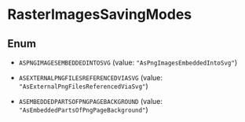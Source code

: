 
# RasterImagesSavingModes

## Enum


* `ASPNGIMAGESEMBEDDEDINTOSVG` (value: `"AsPngImagesEmbeddedIntoSvg"`)

* `ASEXTERNALPNGFILESREFERENCEDVIASVG` (value: `"AsExternalPngFilesReferencedViaSvg"`)

* `ASEMBEDDEDPARTSOFPNGPAGEBACKGROUND` (value: `"AsEmbeddedPartsOfPngPageBackground"`)



